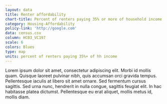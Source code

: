 ```yaml
---
layout: data
title: Renter affordability
chart-title: Percent of renters paying 35% or more of household income on gross rent costs
category: Housing-Affordability
policy-link: 'http://google.com'
data: census.csv
column: HC03_VC197
scale: 6
colors: Blues
type: map
units: percent of renters paying 35%+ of hh income
---
```


Lorem ipsum dolor sit amet, consectetur adipiscing elit. Morbi id mollis quam. Quisque laoreet pulvinar nibh, quis accumsan orci gravida tempus. Pellentesque iaculis at libero sit amet ornare. Sed fermentum cursus sagittis. Sed urna nunc, hendrerit in nulla congue, sagittis feugiat elit. In hac habitasse platea dictumst. Pellentesque eu erat aliquet, mollis metus id, mollis diam.